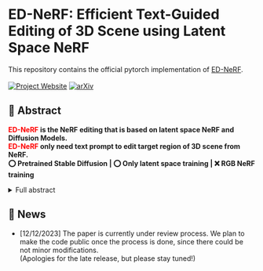 # ED-NeRF: Efficient Text-Guided Editing of 3D Scene using Latent Space NeRF

This repository contains the official pytorch implementation of [ED-NeRF](#).
<br/> <br/>
[![Project Website](https://img.shields.io/badge/Project-Website-orange)](https://ed-nerf.github.io/)
[![arXiv](https://img.shields.io/badge/arXiv-2312.00845-b31b1b.svg)](https://arxiv.org/abs/2310.02712)

## 🌱 Abstract
<b><font color="red">ED-NeRF</font> is the NeRF editing that is based on latent space NeRF and Diffusion Models.<br>
<font color="red">ED-NeRF</font> only need text prompt to edit target region of 3D scene from NeRF.<br>
:o: Pretrained Stable Diffusion |
:o: Only latent space training |
:x: RGB NeRF training</b>

<details><summary>Full abstract</summary>


> In this work, we introduce an efficient text-guided editing NeRF with zero-shot setting using diffusion model and latent space NeRF. Recently, there has been a significant advancement in text-to-image diffusion models, leading to groundbreaking performance in 2D image generation. These advancements have been extended to 3D models, enabling the generation of novel 3D objects from textual descriptions. This has evolved into NeRF editing methods, which allow the manipulation of existing 3D objects through textual conditioning. However, existing NeRF editing techniques have faced limitations in their performance due to slow training speeds and the use of loss functions that do not adequately consider editing. To address this, here we present a novel 3D NeRF editing approach dubbed ED-NeRF by successfully embedding real-world scenes into the latent space of the latent diffusion model (LDM) through a unique refinement layer. This approach enables us to obtain a NeRF backbone that is not only faster but also more amenable to editing compared to traditional image space NeRF editing. Furthermore, we propose an improved loss function tailored for editing by migrating the delta denoising score (DDS) distillation loss, originally used in 2D image editing to the three-dimensional domain. This novel loss function surpasses the well-known score distillation sampling (SDS) loss in terms of suitability for editing purposes. Our experimental results demonstrate that ED-NeRF achieves faster editing speed while producing improved output quality compared to state-of-the-art 3D editing models.
</details>

## :memo: News
* [12/12/2023] The paper is currently under review process. We plan to make the code public once the process is done, since there could be not minor modifications.
  <br> (Apologies for the late release, but please stay tuned!)
